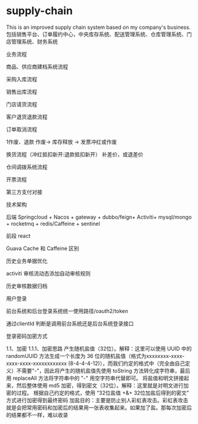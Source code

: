 # supply-chain
This is an improved supply chain system based on my company's business.
包括销售平台、订单履约中心，中央库存系统、配送管理系统、仓库管理系统、门店管理系统、财务系统

业务流程

商品、供应商建档系统流程

采购入库流程

销售出库流程

门店请货流程

客户退货退款流程

订单取消流程

1作废、退款
作废-> 库存释放 -> 发票冲红或作废

换货流程（冲红抵扣新开:退款抵扣新开）
补差价，或退差价



仓间调拨系统流程

开票流程

第三方支付对接



技术架构

后端
Springcloud + Nacos + gateway + dubbo/feign+ Activiti+ mysql/mongo + rocketmq + redis/Caffeine + sentinel

前段
react


Guava Cache 和 Caffeine 区别


历史业务单据优化

activiti 审核流动态添加自动审核规则


历史审核数据归档


用户登录

前台系统和后台登录系统统一使用路径/oauth2/token

通过clientId 判断是调用前台系统还是后台系统登录接口

登录密码加密方式

1.1、加密
1.1.1、加密思路
产生随机盐值（32位）。解释：这里可以使用 UUID 中的 randomUUID 方法生成一个长度为 36 位的随机盐值（格式为xxxxxxxx-xxxx-xxxx-xxxx-xxxxxxxxxxxx (8-4-4-4-12)），而我们约定的格式中（完全由自己定义）不需要"-"，因此将产生的随机盐值先使用 toString 方法转化成字符串，最后用 replaceAll 方法将字符串中的 "-" 用空字符串代替即可。
将盐值和明文拼接起来，然后整体使用 md5 加密，得到密文（32位）。解释：这里就是对明文进行加密的过程。
根据自己约定的格式，使用 “32位盐值 +&+ 32位加盐后得到的密文” 方式进行加密得到最终密码
加盐目的：主要是防止别人彩虹表攻击。彩虹表攻击就是会把常用密码和加密后的结果用一张表收集起来。如果加了盐。那每次加密后的结果都不一样，难以收录





